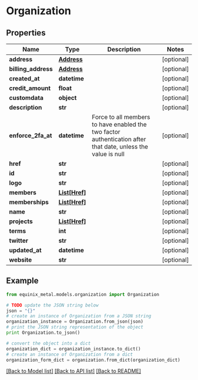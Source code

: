# Organization


## Properties
Name | Type | Description | Notes
------------ | ------------- | ------------- | -------------
**address** | [**Address**](Address.md) |  | [optional] 
**billing_address** | [**Address**](Address.md) |  | [optional] 
**created_at** | **datetime** |  | [optional] 
**credit_amount** | **float** |  | [optional] 
**customdata** | **object** |  | [optional] 
**description** | **str** |  | [optional] 
**enforce_2fa_at** | **datetime** | Force to all members to have enabled the two factor authentication after that date, unless the value is null | [optional] 
**href** | **str** |  | [optional] 
**id** | **str** |  | [optional] 
**logo** | **str** |  | [optional] 
**members** | [**List[Href]**](Href.md) |  | [optional] 
**memberships** | [**List[Href]**](Href.md) |  | [optional] 
**name** | **str** |  | [optional] 
**projects** | [**List[Href]**](Href.md) |  | [optional] 
**terms** | **int** |  | [optional] 
**twitter** | **str** |  | [optional] 
**updated_at** | **datetime** |  | [optional] 
**website** | **str** |  | [optional] 

## Example

```python
from equinix_metal.models.organization import Organization

# TODO update the JSON string below
json = "{}"
# create an instance of Organization from a JSON string
organization_instance = Organization.from_json(json)
# print the JSON string representation of the object
print Organization.to_json()

# convert the object into a dict
organization_dict = organization_instance.to_dict()
# create an instance of Organization from a dict
organization_form_dict = organization.from_dict(organization_dict)
```
[[Back to Model list]](../README.md#documentation-for-models) [[Back to API list]](../README.md#documentation-for-api-endpoints) [[Back to README]](../README.md)


